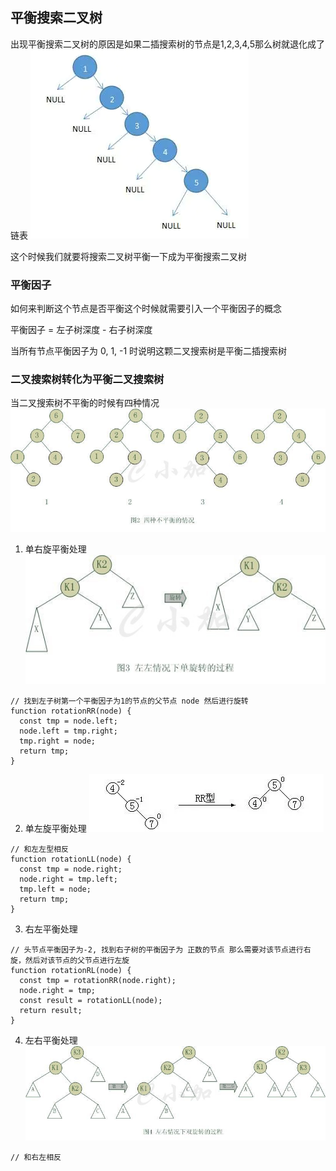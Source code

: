 ## 平衡搜索二叉树
出现平衡搜索二叉树的原因是如果二插搜索树的节点是1,2,3,4,5那么树就退化成了链表
![搜索树退化成链表](./pic/1.webp)

这个时候我们就要将搜索二叉树平衡一下成为平衡搜索二叉树

### 平衡因子
如何来判断这个节点是否平衡这个时候就需要引入一个平衡因子的概念

平衡因子 = 左子树深度 - 右子树深度

当所有节点平衡因子为 0, 1, -1 时说明这颗二叉搜索树是平衡二插搜索树

### 二叉搜索树转化为平衡二叉搜索树
当二叉搜索树不平衡的时候有四种情况
![四种不平衡情况](./pic/2.jpg)

1. 单右旋平衡处理
![左左型](./pic/ll.jpg)

```
// 找到左子树第一个平衡因子为1的节点的父节点 node 然后进行旋转
function rotationRR(node) {
  const tmp = node.left;
  node.left = tmp.right;
  tmp.right = node;
  return tmp;
}

```
2. 单左旋平衡处理
![右右型](./pic/rr.webp)
```
// 和左左型相反
function rotationLL(node) {
  const tmp = node.right;
  node.right = tmp.left;
  tmp.left = node;
  return tmp;
}
```
3. 右左平衡处理
```
// 头节点平衡因子为-2, 找到右子树的平衡因子为 正数的节点 那么需要对该节点进行右旋，然后对该节点的父节点进行左旋
function rotationRL(node) {
  const tmp = rotationRR(node.right);
  node.right = tmp;
  const result = rotationLL(node);
  return result;
}
```
4. 左右平衡处理
![右左型](./pic/rl.jpg)
```
// 和右左相反
```